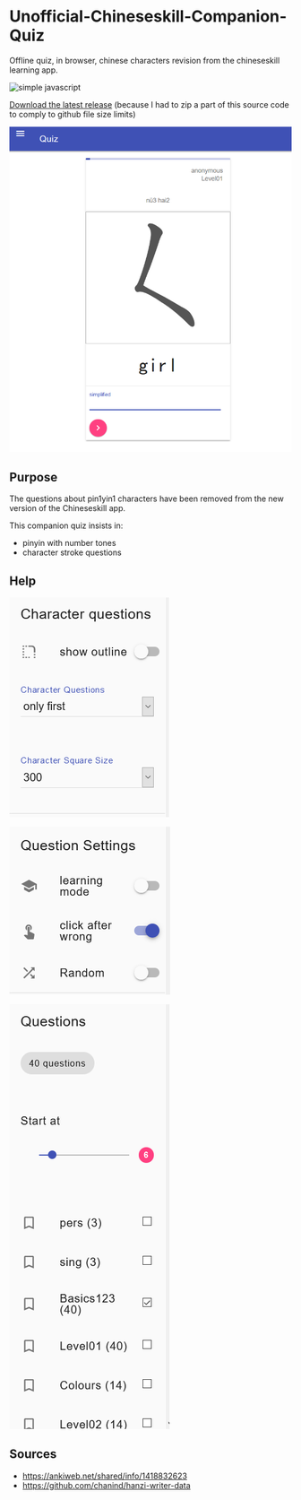 # Unofficial-Chineseskill-Companion-Quiz
Offline quiz, in browser, chinese characters revision from the chineseskill learning app.

![simple javascript](https://img.shields.io/badge/javascript-simple-blue)

[Download the latest release](https://github.com/fxpar/Unofficial-Chineseskill-Companion-Quiz/releases)
(because I had to zip a part of this source code to comply to github file size limits)


![Image of Yaktocat](https://github.com/fxpar/Unofficial-Chineseskill-Companion-Quiz/blob/master/screenshots/screen_20200726_134536.png)


## Purpose
The questions about pin1yin1 characters have been removed from the new version of the Chineseskill app. 

This companion quiz insists in:
* pinyin with number tones
* character stroke questions

## Help

![Hanzi Character Settings](/screenshots/hanziCharacterSettings.png)

![Hanzi Character Settings](/screenshots/questionSettings.png)

![Hanzi Character Settings](/screenshots/questions.png)



## Sources
* https://ankiweb.net/shared/info/1418832623
* https://github.com/chanind/hanzi-writer-data


